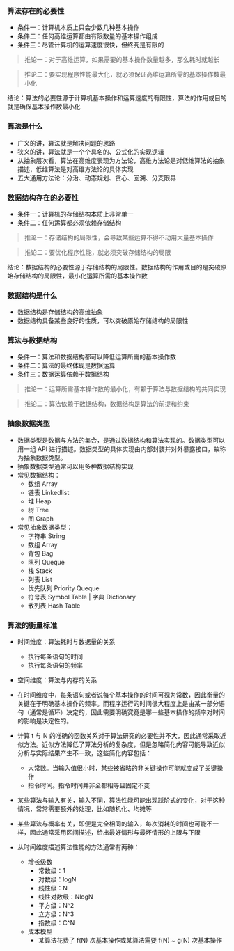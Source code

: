 ### 算法存在的必要性
- 条件一：计算机本质上只会少数几种基本操作
- 条件二：任何高维运算都由有限数量的基本操作组成
- 条件三：尽管计算机的运算速度很快，但终究是有限的

> 推论一：对于高维运算，如果需要的基本操作数量越多，那么耗时就越长

> 推论二：要实现程序性能最大化，就必须保证高维运算所需的基本操作数最小化

结论：算法的必要性源于计算机基本操作和运算速度的有限性，算法的作用或目的就是确保基本操作数最小化


### 算法是什么
- 广义的讲，算法就是解决问题的思路
- 狭义的讲，算法就是一个个具名的、公式化的实现逻辑
- 从抽象层次看，算法在高维度表现为方法论，高维方法论是对低维算法的抽象描述，低维算法是对高维方法论的具体实现
- 五大通用方法论：分治、动态规划、贪心、回溯、分支限界


### 数据结构存在的必要性
- 条件一：计算机的存储结构本质上非常单一
- 条件二：任何运算都必须依赖存储结构

> 推论一：存储结构的局限性，会导致某些运算不得不动用大量基本操作

> 推论二：要优化程序性能，就必须突破存储结构的局限

结论：数据结构的必要性源于存储结构的局限性。数据结构的作用或目的是突破原始存储结构的局限性，最小化运算所需的基本操作数


### 数据结构是什么
- 数据结构是存储结构的高维抽象
- 数据结构具备某些良好的性质，可以突破原始存储结构的局限性


### 算法与数据结构
- 条件一：算法和数据结构都可以降低运算所需的基本操作数
- 条件二：算法的最终体现是数据运算
- 条件三：数据运算依赖于数据结构

> 推论一：运算所需基本操作数的最小化，有赖于算法与数据结构的共同实现

> 推论二：算法依赖于数据结构，数据结构是算法的前提和约束

### 抽象数据类型
- 数据类型是数据与方法的集合，是通过数据结构和算法实现的。数据类型可以用一组 API 进行描述。数据类型的具体实现由内部封装并对外暴露接口，故称为抽象数据类型。
- 抽象数据类型通常可以用多种数据结构实现
- 常见数据结构：
  + 数组 Array
  + 链表 Linkedlist
  + 堆 Heap
  + 树 Tree
  + 图 Graph
- 常见抽象数据类型：
  + 字符串 String
  + 数组 Array
  + 背包 Bag
  + 队列 Queque
  + 栈 Stack
  + 列表 List
  + 优先队列 Priority Queque
  + 符号表 Symbol Table | 字典 Dictionary
  + 散列表 Hash Table

### 算法的衡量标准
- 时间维度：算法耗时与数据量的关系
  + 执行每条语句的时间
  + 执行每条语句的频率
- 空间维度：算法与内存的关系

- 在时间维度中，每条语句或者说每个基本操作的时间可视为常数，因此衡量的关键在于明确基本操作的频率。而程序运行的时间很大程度上是由某一部分语句（通常是循环）决定的，因此需要明确究竟是哪一些基本操作的频率对时间的影响是决定性的。

- 计算 t 与 N 的准确的函数关系对于算法研究的必要性并不大，因此通常采取近似方法。近似方法降低了算法分析的复杂度，但是忽略简化内容可能导致近似分析与实际结果产生不一致，这些简化内容包括：
  + 大常数。当输入值很小时，某些被省略的非关键操作可能就变成了关键操作
  + 指令时间。指令时间并非全都相等且固定不变

- 某些算法与输入有关，输入不同，算法性能可能出现跃阶式的变化，对于这种情况，常常需要额外的处理，比如随机化、均摊等
- 某些算法与概率有关，即便是完全相同的输入，每次消耗的时间也可能不一样，因此通常采用区间描述，给出最好情形与最坏情形的上限与下限
- 从时间维度描述算法性能的方法通常有两种：
  + 增长级数
    - 常数级：1
    - 对数级：logN
    - 线性级：N
    - 线性对数级：NlogN
    - 平方级：N^2
    - 立方级：N^3
    - 指数级：C^N
  + 成本模型
    - 某算法花费了 f(N) 次基本操作或某算法需要 f(N) ~ g(N) 次基本操作